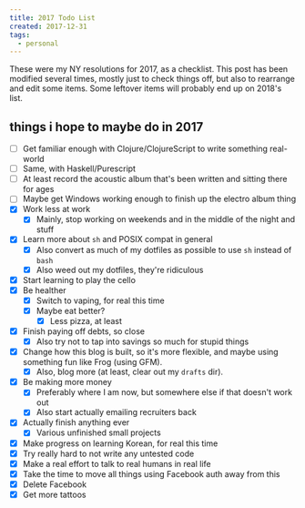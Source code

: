 ```yaml
---
title: 2017 Todo List
created: 2017-12-31
tags:
  - personal
---
```


These were my NY resolutions for 2017, as a checklist. This post has been
modified several times, mostly just to check things off, but also to rearrange
and edit some items. Some leftover items will probably end up on 2018's list.

## things i hope to maybe do in 2017

* [ ] Get familiar enough with Clojure/ClojureScript to write something real-world
* [ ] Same, with Haskell/Purescript
* [ ] At least record the acoustic album that's been written and sitting there for ages
* [ ] Maybe get Windows working enough to finish up the electro album thing
* [x] Work less at work
  * [x] Mainly, stop working on weekends and in the middle of the night and stuff
* [x] Learn more about `sh` and POSIX compat in general
  * [x] Also convert as much of my dotfiles as possible to use `sh` instead of `bash`
  * [x] Also weed out my dotfiles, they're ridiculous
* [x] Start learning to play the cello
* [x] Be healther
  * [x] Switch to vaping, for real this time
  * [x] Maybe eat better?
    * [x] Less pizza, at least
* [x] Finish paying off debts, so close
  * [x] Also try not to tap into savings so much for stupid things
* [x] Change how this blog is built, so it's more flexible, and maybe using something fun like Frog (using GFM).
  * [x] Also, blog more (at least, clear out my `drafts` dir).
* [x] Be making more money
  * [x] Preferably where I am now, but somewhere else if that doesn't work out
  * [x] Also start actually emailing recruiters back
* [x] Actually finish anything ever
  * [x] Various unfinished small projects
* [x] Make progress on learning Korean, for real this time
* [x] Try really hard to not write any untested code
* [x] Make a real effort to talk to real humans in real life
* [x] Take the time to move all things using Facebook auth away from this
* [x] Delete Facebook
* [x] Get more tattoos
